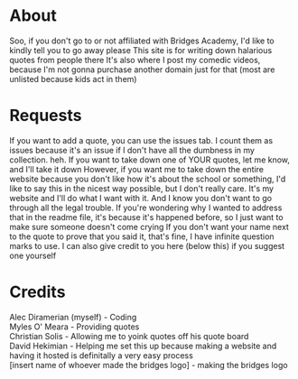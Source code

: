 #  About
Soo, if you don't go to or not affiliated with Bridges Academy, I'd like to kindly tell you to go away please
This site is for writing down halarious quotes from people there
It's also where I post my comedic videos, because I'm not gonna purchase another domain just for that (most are unlisted because kids act in them)
# Requests
If you want to add a quote, you can use the issues tab. I count them as issues because it's an issue if I don't have all the dumbness in my collection. heh.
If you want to take down one of YOUR quotes, let me know, and I'll take it down
However, if you want me to take down the entire website because you don't like how it's about the school or something, I'd like to say this in the nicest way possible, but I don't really care. It's my website and I'll do what I want with it. And I know you don't want to go through all the legal trouble.
If you're wondering why I wanted to address that in the readme file, it's because it's happened before, so I just want to make sure someone doesn't come crying 
If you don't want your name next to the quote to prove that you said it, that's fine, I have infinite question marks to use. I can also give credit to you here (below this) if you suggest one yourself
# Credits
Alec Diramerian (myself) - Coding<br>
Myles O' Meara - Providing quotes<br>
Christian Solis - Allowing me to yoink quotes off his quote board<br>
David Hekimian - Helping me set this up because making a website and having it hosted is definitally a very easy process<br>
[insert name of whoever made the bridges logo] - making the bridges logo
